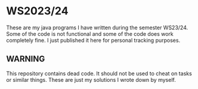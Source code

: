 # WS2023/24

These are my java programs I have written during the semester WS23/24.
Some of the code is not functional and some of the code does work completely fine.
I just published it here for personal tracking purposes.

## WARNING

This repository contains dead code. It should not be used to cheat on tasks or similar things. 
These are just my solutions I wrote down by myself.
